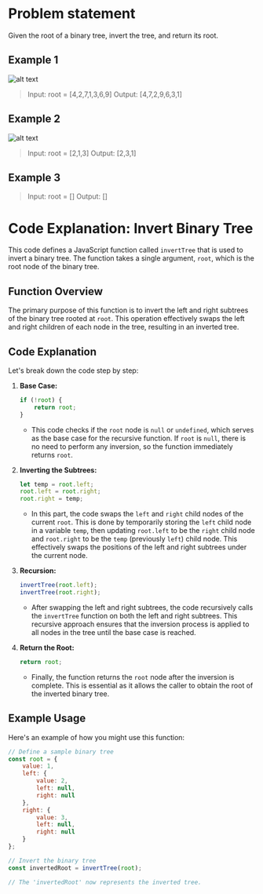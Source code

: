 # Problem statement
Given the root of a binary tree, invert the tree, and return its root.

## Example 1

![alt text](https://assets.leetcode.com/uploads/2021/03/14/invert1-tree.jpg)

>Input: root = [4,2,7,1,3,6,9]
>Output: [4,7,2,9,6,3,1]

## Example 2

![alt text](https://assets.leetcode.com/uploads/2021/03/14/invert2-tree.jpg)

>Input: root = [2,1,3]
>Output: [2,3,1]

## Example 3

>Input: root = []
>Output: []

# Code Explanation: Invert Binary Tree

This code defines a JavaScript function called `invertTree` that is used to invert a binary tree. The function takes a single argument, `root`, which is the root node of the binary tree.

## Function Overview

The primary purpose of this function is to invert the left and right subtrees of the binary tree rooted at `root`. This operation effectively swaps the left and right children of each node in the tree, resulting in an inverted tree.

## Code Explanation

Let's break down the code step by step:

1. **Base Case:**
    ```javascript
    if (!root) {
        return root;
    }
    ```
    - This code checks if the `root` node is `null` or `undefined`, which serves as the base case for the recursive function. If `root` is `null`, there is no need to perform any inversion, so the function immediately returns `root`.

2. **Inverting the Subtrees:**
    ```javascript
    let temp = root.left;
    root.left = root.right;
    root.right = temp;
    ```
    - In this part, the code swaps the `left` and `right` child nodes of the current `root`. This is done by temporarily storing the `left` child node in a variable `temp`, then updating `root.left` to be the `right` child node and `root.right` to be the `temp` (previously `left`) child node. This effectively swaps the positions of the left and right subtrees under the current node.

3. **Recursion:**
    ```javascript
    invertTree(root.left);
    invertTree(root.right);
    ```
    - After swapping the left and right subtrees, the code recursively calls the `invertTree` function on both the left and right subtrees. This recursive approach ensures that the inversion process is applied to all nodes in the tree until the base case is reached.

4. **Return the Root:**
    ```javascript
    return root;
    ```
    - Finally, the function returns the `root` node after the inversion is complete. This is essential as it allows the caller to obtain the root of the inverted binary tree.

## Example Usage

Here's an example of how you might use this function:

```javascript
// Define a sample binary tree
const root = {
    value: 1,
    left: {
        value: 2,
        left: null,
        right: null
    },
    right: {
        value: 3,
        left: null,
        right: null
    }
};

// Invert the binary tree
const invertedRoot = invertTree(root);

// The 'invertedRoot' now represents the inverted tree.
